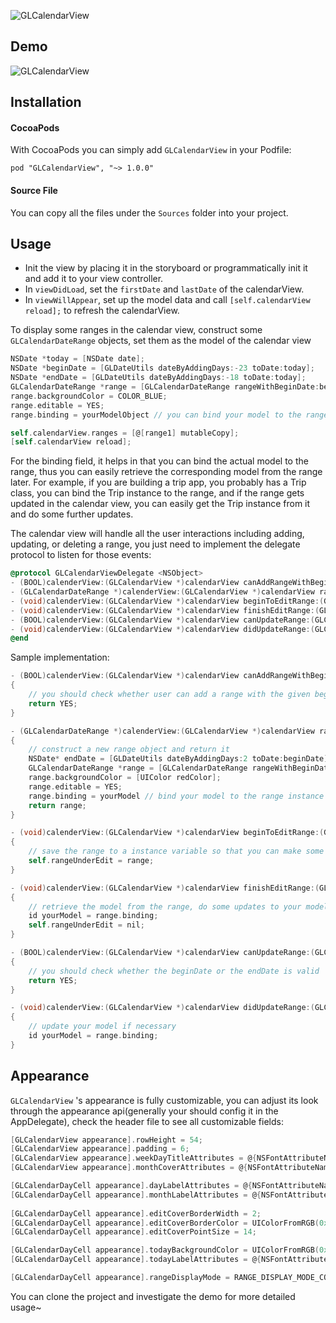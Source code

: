 ![GLCalendarView](https://cocoapod-badges.herokuapp.com/v/GLCalendarView/badge.png)

## Demo

![GLCalendarView](https://raw.githubusercontent.com/Glow-Inc/GLCalendarView/master/demo.gif)

## Installation
#### CocoaPods
With CocoaPods you can simply add `GLCalendarView` in your Podfile:
```
pod "GLCalendarView", "~> 1.0.0"
```
#### Source File
You can copy all the files under the `Sources` folder into your project.

## Usage
* Init the view by placing it in the storyboard or programmatically init it and add it to your view controller.
* In `viewDidLoad`, set the `firstDate` and `lastDate` of the calendarView.
* In `viewWillAppear`, set up the model data and call `[self.calendarView reload];` to refresh the calendarView.

To display some ranges in the calendar view, construct some `GLCalendarDateRange` objects, set them as the model of the calendar view
```objective-c
NSDate *today = [NSDate date];
NSDate *beginDate = [GLDateUtils dateByAddingDays:-23 toDate:today];
NSDate *endDate = [GLDateUtils dateByAddingDays:-18 toDate:today];
GLCalendarDateRange *range = [GLCalendarDateRange rangeWithBeginDate:beginDate endDate:endDate];
range.backgroundColor = COLOR_BLUE;
range.editable = YES;
range.binding = yourModelObject // you can bind your model to the range

self.calendarView.ranges = [@[range1] mutableCopy];
[self.calendarView reload];
```

For the binding field, it helps in that you can bind the actual model to the range, thus you can easily retrieve the corresponding model from the range later. For example, if you are building a trip app, you probably has a Trip class, you can bind the Trip instance to the range, and if the range gets updated in the calendar view, you can easily get the Trip instance from it and do some further updates.

The calendar view will handle all the user interactions including adding, updating, or deleting a range, you just need to implement the delegate protocol to listen for those events:
```objective-c
@protocol GLCalendarViewDelegate <NSObject>
- (BOOL)calenderView:(GLCalendarView *)calendarView canAddRangeWithBeginDate:(NSDate *)beginDate;
- (GLCalendarDateRange *)calenderView:(GLCalendarView *)calendarView rangeToAddWithBeginDate:(NSDate *)beginDate;
- (void)calenderView:(GLCalendarView *)calendarView beginToEditRange:(GLCalendarDateRange *)range;
- (void)calenderView:(GLCalendarView *)calendarView finishEditRange:(GLCalendarDateRange *)range continueEditing:(BOOL)continueEditing;
- (BOOL)calenderView:(GLCalendarView *)calendarView canUpdateRange:(GLCalendarDateRange *)range toBeginDate:(NSDate *)beginDate endDate:(NSDate *)endDate;
- (void)calenderView:(GLCalendarView *)calendarView didUpdateRange:(GLCalendarDateRange *)range toBeginDate:(NSDate *)beginDate endDate:(NSDate *)endDate;
@end
```

Sample implementation:
```objective-c
- (BOOL)calenderView:(GLCalendarView *)calendarView canAddRangeWithBeginDate:(NSDate *)beginDate
{
    // you should check whether user can add a range with the given begin date
    return YES;
}

- (GLCalendarDateRange *)calenderView:(GLCalendarView *)calendarView rangeToAddWithBeginDate:(NSDate *)beginDate
{
    // construct a new range object and return it
    NSDate* endDate = [GLDateUtils dateByAddingDays:2 toDate:beginDate];
    GLCalendarDateRange *range = [GLCalendarDateRange rangeWithBeginDate:beginDate endDate:endDate];
    range.backgroundColor = [UIColor redColor];
    range.editable = YES;
    range.binding = yourModel // bind your model to the range instance
    return range;
}

- (void)calenderView:(GLCalendarView *)calendarView beginToEditRange:(GLCalendarDateRange *)range
{
    // save the range to a instance variable so that you can make some operation on it
    self.rangeUnderEdit = range;
}

- (void)calenderView:(GLCalendarView *)calendarView finishEditRange:(GLCalendarDateRange *)range continueEditing:(BOOL)continueEditing
{
    // retrieve the model from the range, do some updates to your model
    id yourModel = range.binding;
    self.rangeUnderEdit = nil;
}

- (BOOL)calenderView:(GLCalendarView *)calendarView canUpdateRange:(GLCalendarDateRange *)range toBeginDate:(NSDate *)beginDate endDate:(NSDate *)endDate
{
    // you should check whether the beginDate or the endDate is valid
    return YES;
}

- (void)calenderView:(GLCalendarView *)calendarView didUpdateRange:(GLCalendarDateRange *)range toBeginDate:(NSDate *)beginDate endDate:(NSDate *)endDate
{
    // update your model if necessary
    id yourModel = range.binding;
}

```

## Appearance
`GLCalendarView` 's appearance is fully customizable, you can adjust its look through the appearance api(generally your should config it in the AppDelegate), check the header file to see all customizable fields:
```objective-c
[GLCalendarView appearance].rowHeight = 54;
[GLCalendarView appearance].padding = 6;
[GLCalendarView appearance].weekDayTitleAttributes = @{NSFontAttributeName:[UIFont systemFontOfSize:8], NSForegroundColorAttributeName:[UIColor grayColor]};
[GLCalendarView appearance].monthCoverAttributes = @{NSFontAttributeName:[UIFont systemFontOfSize:30]};

[GLCalendarDayCell appearance].dayLabelAttributes = @{NSFontAttributeName:[UIFont systemFontOfSize:20], NSForegroundColorAttributeName:UIColorFromRGB(0x555555)};
[GLCalendarDayCell appearance].monthLabelAttributes = @{NSFontAttributeName:[UIFont systemFontOfSize:8]};
    
[GLCalendarDayCell appearance].editCoverBorderWidth = 2;
[GLCalendarDayCell appearance].editCoverBorderColor = UIColorFromRGB(0x366aac);
[GLCalendarDayCell appearance].editCoverPointSize = 14;

[GLCalendarDayCell appearance].todayBackgroundColor = UIColorFromRGB(0x366aac);
[GLCalendarDayCell appearance].todayLabelAttributes = @{NSFontAttributeName:[UIFont systemFontOfSize:20]};

[GLCalendarDayCell appearance].rangeDisplayMode = RANGE_DISPLAY_MODE_CONTINUOUS;
```

You can clone the project and investigate the demo for more detailed usage~